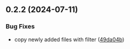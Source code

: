 ## 0.2.2 (2024-07-11)


### Bug Fixes

* copy newly added files with filter ([49da04b](https://github.com/tiavina-mika/esbuild-copy-files/commit/49da04bcb003eab737c36279e57bea5da9369997))

